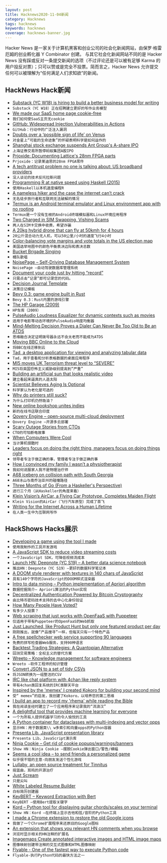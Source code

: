 ```yaml
---
layout: post
title: Hacknews2020-11-04新闻
category: Hacknews
tags: hacknews
keywords: hacknews
coverage: hacknews-banner.jpg
---
```


Hacker News 是一家关于计算机黑客和创业公司的社会化新闻网站，由保罗·格雷厄姆的创业孵化器 Y Combinator 创建。
与其它社会化新闻网站不同的是 Hacker News 没有踩或反对一条提交新闻的选项（不过评论还是可以被有足够 Karma 的用户投反对票）；只可以赞或是完全不投票。简而言之，Hacker News 允许提交任何可以被理解为“任何满足人们求知欲”的新闻。

## HackNews Hack新闻


- [Substack (YC W18) is hiring to build a better business model for writing](https://substack.com/jobs)
- `Substack（YC W18）正在招聘建立更好的写作业务模型`
- [We made our SaaS home page cookie-free](https://blog.leavemealone.app/no-more-cookies/)
- `我们如何使SaaS主页无cookie`
- [GitHub: Widespread Injection Vulnerabilities in Actions](https://bugs.chromium.org/p/project-zero/issues/detail?id=2070&can=2&q=&colspec=ID%20Type%20Status%20Priority%20Milestone%20Owner%20Summary&cells=ids)
- `GitHub：行动中的广泛注入漏洞`
- [Doubts over a ‘possible sign of life’ on Venus](https://www.sciencenews.org/article/venus-phosphine-possible-sign-life-doubts-how-science-works)
- `对金星上“可能的生命迹象”的怀疑表明科学是如何运作的`
- [Shanghai stock exchange suspends Ant Group's A-share IPO](https://de.reuters.com/article/ant-group-ipo/shanghai-stock-exchange-suspends-ant-groups-a-share-ipo-idUSP8N2HK04R)
- `上海证券交易所暂停蚂蚁集团A股IPO`
- [Prjoxide: Documenting Lattice's 28nm FPGA parts](https://github.com/daveshah1/prjoxide)
- `Prjoxide：记录莱迪思的28nm FPGA零件`
- [A tech antitrust problem no one is talking about: US broadband providers](https://arstechnica.com/tech-policy/2020/10/the-tech-antitrust-problem-no-one-is-talking-about/)
- `没人谈论的技术反托拉斯问题`
- [Programming R at native speed using Haskell (2015)](https://www.tweag.io/blog/2015-09-08-programming-r-at-native-speed-in-haskell/)
- `使用Haskell以本机速度编程R`
- [A nameless hiker and the case the internet can’t crack](https://www.wired.com/story/nameless-hiker-mostly-harmless-internet-mystery/)
- `无名徒步旅行者和互联网无法破解的情况`
- [Termux is an Android terminal emulator and Linux environment app with no rooting](https://termux.com/)
- `Termux是一个没有生根的Android终端模拟器和Linux环境应用程序`
- [Two Charged in SIM Swapping, Vishing Scams](https://krebsonsecurity.com/2020/11/two-charged-in-sim-swapping-vishing-scams/)
- `两人在SIM卡交换中收费，希望诈骗`
- [A 20kg hybrid drone that can fly at 50kmh for 4 hours](https://www.quaternium.com/uav/hybrix-drone/)
- `20公斤混合动力无人机，可以50公里/小时的速度飞行4小时`
- [Color-balancing vote margins and vote totals in the US election map](https://stemlounge.com/muddy-america-color-balancing-trumps-election-map-infographic/)
- `美国选举地图中的颜色平衡表决边际和表决总数`
- [Bucket Brigade Singing](https://www.jefftk.com/p/bucket-brigade-singing)
- `桶队歌唱`
- [NoisePage – Self-Driving Database Management System](https://noise.page/)
- `NoisePage –自动驾驶数据库管理系统`
- [Document your code just by hitting “record”](https://paircast.io)
- `只需点击“记录”即可记录您的代码。`
- [Decision Journal Template](https://optemization.com/decision-journal-notion)
- `决策日记模板`
- [Bevy 0.3: game engine built in Rust](https://bevyengine.org/news/bevy-0-3/)
- `Bevy 0.3：Rust内置的游戏引擎`
- [The HP Garage (2009)](https://www.hpmuseum.org/garage/garage.htm)
- `HP车库（2009）`
- [PulseAudio Loudness Equalizer for dynamic contexts such as movies](https://github.com/Digitalone1/PulseEffects-Presets)
- `适用于电影等动态环境的PulseAudio响度均衡器`
- [Mind-Melting Decision Proves a Dialer Can Never Be Too Old to Be an ATDS](https://tcpaworld.com/2020/11/03/heres-your-tcpa-distraction-for-a-normal-tuesday-with-nothing-else-going-on-mind-melting-decision-proves-a-dialer-can-never-be-too-old-to-be-an-atds/)
- `思维融合决定证明拨号器永远不会太老而不能成为ATDS`
- [Moving BBC Online to the Cloud](https://medium.com/bbc-design-engineering/moving-bbc-online-to-the-cloud-afdfb7c072ff)
- `将BBC在线迁移到云`
- [Tad, a desktop application for viewing and analyzing tabular data](https://github.com/antonycourtney/tad)
- `Tad，用于查看和分析表格数据的桌面应用程序`
- [MI5 moves UK Terrorism threat level to “SEVERE”](https://www.mi5.gov.uk/threat-levels)
- `MI5将英国恐怖主义威胁级别提高到“严重”`
- [Building an artificial sun that looks realistic video](https://www.youtube.com/watch?v=6bqBsHSwPgw)
- `建立看起来逼真的人造太阳`
- [Scientist Believes Aging Is Optional](https://www.outsideonline.com/2404642/lifespan-david-sinclair-book-review)
- `科学家认为老化是可选的`
- [Why do printers still suck?](https://www.wired.com/story/why-do-printers-still-suck/)
- `为什么打印机仍然吸油？`
- [New online bookshop unites indies](https://www.theguardian.com/books/2020/nov/02/this-is-revolutionary-new-online-bookshop-unites-indies-to-rival-amazon)
- `新的在线书店联合印度`
- [Qovery Engine – open-source multi-cloud deployment](https://github.com/Qovery/engine)
- `Qovery Engine –开源多云部署`
- [Scary Outage Stories from CTOs](https://thenewstack.io/6-scary-outage-stories-from-ctos/)
- `CTO的可怕断电故事`
- [When Computers Were Cool](https://datagubbe.se/coolcomp.html)
- `当计算机很酷时`
- [Leaders focus on doing the right thing, managers focus on doing things right](https://twitter.com/id_aa_carmack/status/1323679565533925376)
- `领导者专注于做正确的事，管理者专注于做正确的事`
- [How I convinced my family I wasn’t a physiotherapist](https://www.physoc.org/blog/how-i-convinced-my-family-i-wasnt-a-physiotherapist-a-member-spotlight/)
- `我如何说服家人我不是物理治疗师`
- [A68 iceberg on collision path with South Georgia](https://www.bbc.com/news/science-environment-54798031)
- `A68冰山与南乔治亚州的碰撞路径`
- [Three Months of Go (From a Haskeller's Perspective)](https://memo.barrucadu.co.uk/three-months-of-go.html)
- `进行三个月（从Haskeller的角度来看）`
- [Klein Vision’s AirCar, a Flying Car Prototype, Completes Maiden Flight](https://robbreport.com/motors/aviation/klein-visions-aircar-prototype-first-flight-1234578689/)
- `Klein Vision的AirCar（飞行汽车原型）完成了首飞`
- [Writing for the Internet Across a Human Lifetime](http://len.falken.ink/misc/writing-for-the-internet-across-a-human-lifetime.txt)
- `在人类一生中为互联网写作`


## HackShows Hacks展示

- [ Developing a game using the tool I made](https://victorribeiro.com/kingdomClone/)
- `使用我制作的工具开发游戏`
- [ A JavaScript SDK to reduce video streaming costs](https://api.peervadoo.com/test)
- `一个JavaScript SDK，可降低视频流成本`
- [Launch HN: Deepnote (YC S19) – A better data science notebook](item?id=24942797)
- `推出HN：Deepnote（YC S19）–更好的数据科学笔记本`
- [ A DOOM style renderer with textures in 140 chars of JavaScript](https://www.dwitter.net/d/20436)
- `具有140个字符的JavaScript的DOOM样式渲染器`
- [ Intro to data mining – Python implementation of Apriori algorithm](https://github.com/chonyy/apriori_python)
- `数据挖掘简介– Apriori算法的Python实现`
- [ Decentralized Authentication Powered by Bitcoin Cryptography](https://starfish.computer)
- `由比特币密码技术支持的去中心化身份验证`
- [ How Many People Have Voted?](https://howmanypeoplevoted.com/)
- `有多少人投票？`
- [ Web scraping that just works with OpenFaaS with Puppeteer](https://www.openfaas.com/blog/puppeteer-scraping/)
- `仅适用于带有Puppeteer的OpenFaaS的Web抓取`
- [ Just Launched, like Product Hunt but only one featured product per day](https://just-launched.dev)
- `刚刚推出，就像“产品搜寻”一样，但每天只有一个特色产品`
- [ A free spellchecker web service supporting 90 languages](https://spell.toolforge.org/)
- `免费的拼写检查器Web服务，支持90种语言`
- [ Backtest Trading Strategies: A Quantopian Alternative](https://www.tradytics.com/backtester)
- `回测交易策略：全权主义的替代方案`
- [ Wreeto – Knowledge management for software engineers](https://wreeto.com)
- `Wreeto –软件工程师的知识管理`
- [ Convert JSON to a set of tidy CSVs](https://github.com/uktrade/tidy-json-to-csv)
- `将JSON转换为一组整洁的CSV`
- [ IRC like chat platform with 4chan like reply system](item?id=24955109)
- `带有4chan类回复系统的IRC类聊天平台`
- [ Inspired by the 'memex' I created Kokoro for building your second mind](item?id=24943014)
- `受“ memex”的启发，我创建了Kokoro，以培养您的第二思维`
- [ I build an app to record my 'rhema' while reading the Bible](https://deeperingod.com)
- `我在阅读圣经时建立了一个应用程序来记录我的“流浪汉”`
- [ A delightful tool that provides machine learning for everyone](https://github.com/nidhaloff/igel/tree/master)
- `一个为所有人提供机器学习的令人愉悦的工具`
- [ A Python container for dataclasses with multi-indexing and vector opps](https://github.com/joshlk/dataclassframe)
- `显示HN：用于数据类\\ w多索引和向量opps的Python容器`
- [ Presenta Lib, JavaScript presentation library](https://lib.presenta.cc/)
- `Presenta Lib，JavaScript演示库`
- [ Ninja Cookie – Get rid of cookie popups/warnings/banners](https://ninja-cookie.com/)
- `Show HN：Ninja Cookie –摆脱Cookie弹出窗口/警告/横幅`
- [ Seems a cool idea – to send friends a personalized game](https://codeguppy.com/run.html?ad/snk_adrian)
- `似乎很不错的主意-向朋友发送个性化游戏`
- [ Lullaby, an open source treatment for Tinnitus](https://uselullaby.com)
- `摇篮曲，耳鸣的开源治疗`
- [ Just Scream](https://justscream.baby)
- `只是尖叫`
- [ White Labeled Resume Builder](https://www.rezi.io/white-label-resume-builder)
- `白标简历创建器`
- [ KeyBERT – Keyword Extraction with Bert](https://github.com/MaartenGr/KeyBERT/)
- `KeyBERT –使用Bert提取关键字`
- [ Kord – Python tool for displaying guitar chords/scales on your terminal](https://github.com/synestematic/kord)
- `Show HN：Kord –在终端上显示吉他和弦/音阶的Python工具`
- [ I made a Chrome extension to restore the old Google icons](https://restoreoldicons.xyz)
- `我做了一个Chrome扩展程序来还原旧的Google图标`
- [ An extension that shows you relevant HN comments when you browse](https://chrome.google.com/webstore/detail/augment-hn/pidlbalbojaogmjhanfjmngpiglgpooj?hl=en&authuser=0)
- `浏览时显示相关的HN注释的扩展名`
- [ Imagemaps Create annotated interactive images and HTML image maps](https://www.imagemaps.net/)
- `图像映射创建带注释的交互式图像和HTML图像映射`
- [ Flyable - One of the fastest way to execute Python code](item?id=24985160)
- `Flyable-执行Python代码的最快方法之一`

